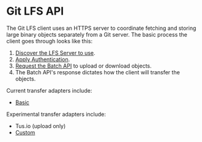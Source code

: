 # Git LFS API

The Git LFS client uses an HTTPS server to coordinate fetching and storing
large binary objects separately from a Git server. The basic process the client
goes through looks like this:

1. [Discover the LFS Server to use](./server-discovery.md).
2. [Apply Authentication](./authentication.md).
3. [Request the Batch API](./batch.md) to upload or download objects.
4. The Batch API's response dictates how the client will transfer the objects.

Current transfer adapters include:
  * [Basic](./basic-transfers.md)

Experimental transfer adapters include:
  * Tus.io (upload only)
  * [Custom](../custom-transfers.md)
